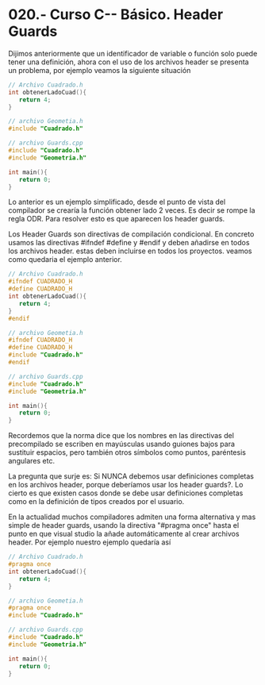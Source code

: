 020.- Curso C-- Básico. Header Guards
===

Dijimos anteriormente que un identificador de variable o función solo
puede tener una definición, ahora con el uso de los archivos header se presenta
un problema, por ejemplo veamos la siguiente situación

```c++
// Archivo Cuadrado.h
int obtenerLadoCuad(){
   return 4;
}
```

```c++
// archivo Geometia.h
#include "Cuadrado.h"

```

```c++
// archivo Guards.cpp
#include "Cuadrado.h"
#include "Geometria.h"

int main(){
   return 0;
}

```

Lo anterior es un ejemplo simplificado, desde el punto de vista del compilador
se crearía la función obtener lado 2 veces. Es decir se rompe la regla ODR.
Para resolver esto es que aparecen los header guards.

Los Header Guards son directivas de compilación condicional. En concreto usamos
las directivas #ifndef #define y #endif y deben añadirse en todos los archivos
header. estas deben incluirse en todos los proyectos. veamos como quedaria el
ejemplo anterior.

```c++
// Archivo Cuadrado.h
#ifndef CUADRADO_H
#define CUADRADO_H
int obtenerLadoCuad(){
   return 4;
}
#endif
```

```c++
// archivo Geometia.h
#ifndef CUADRADO_H
#define CUADRADO_H
#include "Cuadrado.h"
#endif
```

```c++
// archivo Guards.cpp
#include "Cuadrado.h"
#include "Geometria.h"

int main(){
   return 0;
}
```

Recordemos que la norma dice que los nombres en las directivas del precompilado
se escriben en mayúsculas usando guiones bajos para sustituir espacios, pero
también otros símbolos como puntos, paréntesis angulares etc.

La pregunta que surje es: Si NUNCA debemos usar definiciones completas en los
archivos header, porque deberíamos usar los header guards?. Lo cierto es que
existen casos donde se debe usar definiciones completas como en la definición
de tipos creados por el usuario.

En la actualidad muchos compiladores admiten una forma alternativa y mas simple
de header guards, usando la directiva "#pragma once" hasta el punto en que
visual studio la añade automáticamente al crear archivos header. Por ejemplo
nuestro ejemplo quedaría así

```c++
// Archivo Cuadrado.h
#pragma once
int obtenerLadoCuad(){
   return 4;
}
```

```c++
// archivo Geometia.h
#pragma once
#include "Cuadrado.h"

```

```c++
// archivo Guards.cpp
#include "Cuadrado.h"
#include "Geometria.h"

int main(){
   return 0;
}
```
